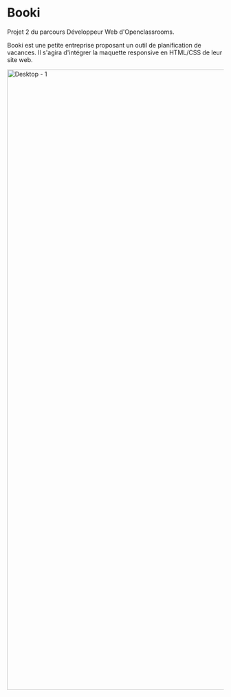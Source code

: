 # Booki

Projet 2 du parcours Développeur Web d'Openclassrooms.

Booki est une petite entreprise proposant un outil de planification de vacances.
Il s'agira d'intégrer la maquette responsive en HTML/CSS de leur site web.


<img width="1440" alt="Desktop - 1" src="https://user-images.githubusercontent.com/30108669/175806405-93186ed3-d579-4ad3-a324-62136b552997.png">
